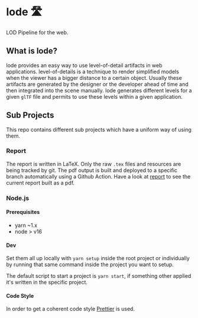 # lode 🛣
LOD Pipeline for the web.

## What is lode?

lode provides an easy way to use level-of-detail artifacts in web applications.
level-of-details is a technique to render simplified models when the viewer has a bigger distance to a certain object.
Usually these artifacts are generated by the designer or the developer ahead of time and then integrated into the scene manually.
lode generates different levels for a given `glTF` file and permits to use these levels within a given application.

## Sub Projects

This repo contains different sub projects which have a uniform way of using them.

### Report

The report is written in LaTeX. Only the raw `.tex` files and resources are being tracked by git.
The pdf output is built and deployed to a specific branch automatically using a Github Action.
Have a look at [report](https://github.com/kreativwebdesign/lode/blob/report/report.pdf) to see the current report built as a pdf.

### Node.js

#### Prerequisites
- yarn ~1.x
- node > v16

#### Dev

Set them all up locally with `yarn setup` inside the root project or individually by running that same command inside the project you want to setup.

The default script to start a project is `yarn start`, if something other applied it's written in the specific project.

#### Code Style

In order to get a coherent code style [Prettier](https://prettier.io/) is used.
